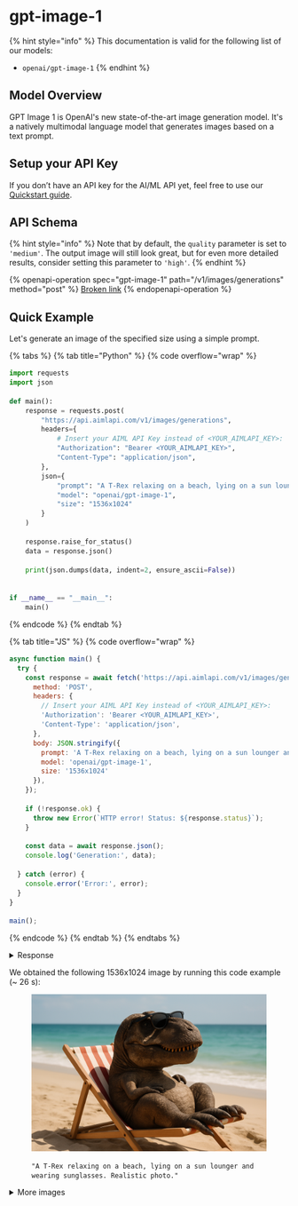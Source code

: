 # gpt-image-1

{% hint style="info" %}
This documentation is valid for the following list of our models:

* `openai/gpt-image-1`
{% endhint %}

## Model Overview

GPT Image 1 is OpenAI's new state-of-the-art image generation model. It's a natively multimodal language model that generates images based on a text prompt.

## Setup your API Key

If you don’t have an API key for the AI/ML API yet, feel free to use our [Quickstart guide](https://docs.aimlapi.com/quickstart/setting-up).

## API Schema

{% hint style="info" %}
Note that by default, the `quality` parameter is set to `'medium'`. The output image will still look great, but for even more detailed results, consider setting this parameter to `'high'`.
{% endhint %}

{% openapi-operation spec="gpt-image-1" path="/v1/images/generations" method="post" %}
[Broken link](broken-reference)
{% endopenapi-operation %}

## Quick Example

Let's generate an image of the specified size using a simple prompt.

{% tabs %}
{% tab title="Python" %}
{% code overflow="wrap" %}
```python
import requests
import json

def main():
    response = requests.post(
        "https://api.aimlapi.com/v1/images/generations",
        headers={
            # Insert your AIML API Key instead of <YOUR_AIMLAPI_KEY>:
            "Authorization": "Bearer <YOUR_AIMLAPI_KEY>",
            "Content-Type": "application/json",
        },
        json={
            "prompt": "A T-Rex relaxing on a beach, lying on a sun lounger and wearing sunglasses. Realistic photo.",
            "model": "openai/gpt-image-1",
            "size": "1536x1024"
        }
    )

    response.raise_for_status()
    data = response.json()

    print(json.dumps(data, indent=2, ensure_ascii=False))


if __name__ == "__main__":
    main()

```
{% endcode %}
{% endtab %}

{% tab title="JS" %}
{% code overflow="wrap" %}
```javascript
async function main() {
  try {
    const response = await fetch('https://api.aimlapi.com/v1/images/generations', {
      method: 'POST',
      headers: {
        // Insert your AIML API Key instead of <YOUR_AIMLAPI_KEY>:
        'Authorization': 'Bearer <YOUR_AIMLAPI_KEY>',
        'Content-Type': 'application/json',
      },
      body: JSON.stringify({
        prompt: 'A T-Rex relaxing on a beach, lying on a sun lounger and wearing sunglasses. Realistic photo.',
        model: 'openai/gpt-image-1',
        size: '1536x1024'
      }),
    });

    if (!response.ok) {
      throw new Error(`HTTP error! Status: ${response.status}`);
    }

    const data = await response.json();
    console.log('Generation:', data);

  } catch (error) {
    console.error('Error:', error);
  }
}

main();
```
{% endcode %}
{% endtab %}
{% endtabs %}

<details>

<summary>Response</summary>

{% code overflow="wrap" %}
```json5
{
  "created": 1749730922,
  "background": "opaque",
  "data": [
    {
      "url": "https://cdn.aimlapi.com/generations/hedgehog/1749730923700-29fe35d2-4aef-4bc5-a911-6c39884d16a8.png"
    }
  ],
  "output_format": "png",
  "quality": "medium",
  "size": "1536x1024",
  "usage": {
    "input_tokens": 29,
    "input_tokens_details": {
      "image_tokens": 0,
      "text_tokens": 29
    },
    "output_tokens": 1568,
    "total_tokens": 1597
  }
}
```
{% endcode %}

</details>

We obtained the following 1536x1024 image by running this code example (\~ 26 s):

<figure><img src="../../../.gitbook/assets/1749730923700-29fe35d2-4aef-4bc5-a911-6c39884d16a8.png" alt=""><figcaption><p><code>"A T-Rex relaxing on a beach, lying on a sun lounger and wearing sunglasses. Realistic photo."</code></p></figcaption></figure>

<details>

<summary>More images</summary>

<figure><img src="../../../.gitbook/assets/1749730482361-dd6507ff-57da-4077-8774-735936749de9.png" alt=""><figcaption><p><code>"A T-Rex relaxing on a beach, lying on a sun lounger and wearing sunglasses."</code></p></figcaption></figure>

<figure><img src="../../../.gitbook/assets/1749730310081-78afd54b-e184-485a-9864-98026eadbc76.png" alt=""><figcaption><p><code>"Racoon eating ice-cream"</code></p></figcaption></figure>

</details>
